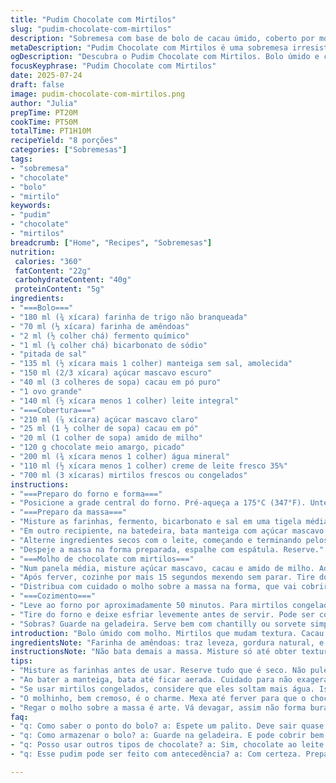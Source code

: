 ```yaml
---
title: "Pudim Chocolate com Mirtilos"
slug: "pudim-chocolate-com-mirtilos"
description: "Sobremesa com base de bolo de cacau úmido, coberto por molho cremoso de chocolate e mirtilos frescos ou congelados. O bolo cresce macio, enquanto a cobertura derrete lentamente no forno, criando textura e sabor contrastantes. Troca da farinha por uma mistura com farinha de amêndoas e mel substituindo parte do açúcar. O cacau ficou com toque intenso. Tempo total ajustado para 1h10min. Serve 8 porções, agrada vegetarianos, sem nozes."
metaDescription: "Pudim Chocolate com Mirtilos é uma sobremesa irresistível com cacau intenso e molho cremoso. Perfeito para surpreender."
ogDescription: "Descubra o Pudim Chocolate com Mirtilos. Bolo úmido e cobertura deliciosa. Uma experiência de sabor única."
focusKeyphrase: "Pudim Chocolate com Mirtilos"
date: 2025-07-24
draft: false
image: pudim-chocolate-com-mirtilos.png
author: "Julia"
prepTime: PT20M
cookTime: PT50M
totalTime: PT1H10M
recipeYield: "8 porções"
categories: ["Sobremesas"]
tags:
- "sobremesa"
- "chocolate"
- "bolo"
- "mirtilo"
keywords:
- "pudim"
- "chocolate"
- "mirtilos"
breadcrumb: ["Home", "Recipes", "Sobremesas"]
nutrition: 
 calories: "360"
 fatContent: "22g"
 carbohydrateContent: "40g"
 proteinContent: "5g"
ingredients:
- "===Bolo==="
- "180 ml (¾ xícara) farinha de trigo não branqueada"
- "70 ml (⅓ xícara) farinha de amêndoas"
- "2 ml (½ colher chá) fermento químico"
- "1 ml (¼ colher chá) bicarbonato de sódio"
- "pitada de sal"
- "135 ml (½ xícara mais 1 colher) manteiga sem sal, amolecida"
- "150 ml (2/3 xícara) açúcar mascavo escuro"
- "40 ml (3 colheres de sopa) cacau em pó puro"
- "1 ovo grande"
- "140 ml (½ xícara menos 1 colher) leite integral"
- "===Cobertura==="
- "210 ml (⅞ xícara) açúcar mascavo claro"
- "25 ml (1 ½ colher de sopa) cacau em pó"
- "20 ml (1 colher de sopa) amido de milho"
- "120 g chocolate meio amargo, picado"
- "200 ml (¾ xícara menos 1 colher) água mineral"
- "110 ml (½ xícara menos 1 colher) creme de leite fresco 35%"
- "700 ml (3 xícaras) mirtilos frescos ou congelados"
instructions:
- "===Preparo do forno e forma==="
- "Posicione a grade central do forno. Pré-aqueça a 175°C (347°F). Unte uma forma quadrada 20cm com manteiga e salpique farinha ou use papel manteiga. Coloque a forma em uma assadeira maior para evitar respingos durante o cozimento."
- "===Preparo da massa==="
- "Misture as farinhas, fermento, bicarbonato e sal em uma tigela média. Reserve."
- "Em outro recipiente, na batedeira, bata manteiga com açúcar mascavo escuro e cacau até clarear e ficar aerado. Junte o ovo inteiro e bata mais até incorporar."
- "Alterne ingredientes secos com o leite, começando e terminando pelos secos. Misture só até homogeneizar. Evite bater demais."
- "Despeje a massa na forma preparada, espalhe com espátula. Reserve."
- "===Molho de chocolate com mirtilos==="
- "Num panela média, misture açúcar mascavo, cacau e amido de milho. Adicione o chocolate picado, a água e o creme de leite. Misture direto no fogo baixo, mexendo sempre até começar a ferver."
- "Após ferver, cozinhe por mais 15 segundos mexendo sem parar. Tire do fogo."
- "Distribua com cuidado o molho sobre a massa na forma, que vai cobrir toda a superfície. Complemente com os mirtilos espalhados por cima."
- "===Cozimento==="
- "Leve ao forno por aproximadamente 50 minutos. Para mirtilos congelados, considere mais 5 minutos. Teste com palito: deve sair quase limpo, com pouca massa grudada."
- "Tire do forno e deixe esfriar levemente antes de servir. Pode ser consumido morno ou frio."
- "Sobras? Guarde na geladeira. Serve bem com chantilly ou sorvete simples."
introduction: "Bolo úmido com molho. Mirtilos que mudam textura. Cacau escuro, alto impacto. Sem pressa pra montar, tipo rebelde com método. Farinha de amêndoas dá cremosidade, sem pesar. Leite integral, ovo, manteiga. É base simples, não enche, não seca. Cobertura espessa, vira amigo no forno. Cobre a massa, se infiltra, olhos brilhando. Após assar, só descanso, nem precisa fingir que espera. Pode mandá-lo gelado, ou com sorvete básico. Creme de leite na cobertura? Sem erro, liga tudo, dá paraffina na boca. Misturar açúcar mascavo claro e escuro equilíbrio."
ingredientsNote: "Farinha de amêndoas: traz leveza, gordura natural, e aroma suave. Não substitui completamente o trigo para não perder estrutura. Use manteiga de boa qualidade, quanto mais cremosa, melhor o bolo. Açúcar mascavo escuro traz riqueza, o claro deixa o molho mais versátil e menos amargo. Cacau puro, sem açúcar, evita dulçor excessivo. O creme é 35% gordura, essencial para textura sedosa do molho, pode substituir por nata se quiser. Mirtilos frescos dão frescor e leve azedume. Congelados funcionam bem, mas aumentam o tempo um pouco. Água mineral é melhor para evitar sabores estranhos. Troque o chocolate por suíço ao leite para versão mais doce. Pequenas alterações fazem diferença no resultado final."
instructionsNote: "Não bata demais a massa. Misture só até obter textura homogênea. Para cobrir a massa, despeje o molho com colher para evitar buracos. Mirtilos espalhados por cima ajudam na distribuição do suco. Fique perto do final do cozimento, vigie para não secar demais, o molho pode transbordar mas não queimar. Deixe o bolo esfriar levemente em forma, facilita fatiar. Sirva com chantilly simples ou sorvete de creme para contraste frio-calor. Pode ser preparado com antecedência e reaquecer rápido no forno ou micro-ondas. Moldes antiaderentes facilitam extração. Evite demorar para mexer o molho depois de ferver para não empelotar. Pequenos tempos fazem a diferença na consistência e sabor."
tips:
- "Misture as farinhas antes de usar. Reserve tudo que é seco. Não pule o salto do fermento, isso é importante. O sal ajuda a realçar os sabores depois. Use uma tigela grande."
- "Ao bater a manteiga, bata até ficar aerada. Cuidado para não exagerar. O ovo deve ser bem incorporado, mas não trabalhe demais a massa. Esse ponto é crucial."
- "Se usar mirtilos congelados, considere que eles soltam mais água. Isso pode alterar a textura final. Então, ajuste o tempo de forno. Um palito sempre ajuda."
- "O molhinho, bem cremoso, é o charme. Mexa até ferver para que o chocolate derreta completamente. Não deixe depois de ferver, a consistência muda rápido e espirra."
- "Regar o molho sobre a massa é arte. Vá devagar, assim não forma buracos. Espalhe os mirtilos por cima. Isso melhora o sabor e a apresentação. Não esqueça de vigiar o tempo."
faq:
- "q: Como saber o ponto do bolo? a: Espete um palito. Deve sair quase seco, mas não completamente. O interior é úmido."
- "q: Como armazenar o bolo? a: Guarde na geladeira. E pode cobrir bem, mas não demore. Ele seca se exposto."
- "q: Posso usar outros tipos de chocolate? a: Sim, chocolate ao leite muda o sabor. Mais doce, mais cremoso. Mas é seu gosto."
- "q: Esse pudim pode ser feito com antecedência? a: Com certeza. Prepare antes e reaqueça. No forno ou micro-ondas dá certo. Prático."

---
```

